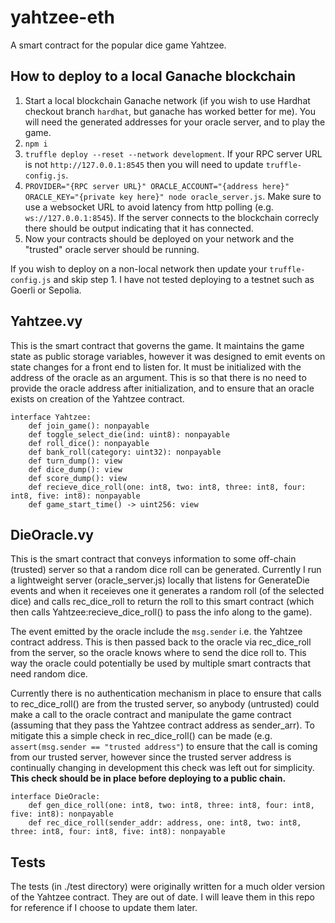 # yahtzee-eth

A smart contract for the popular dice game Yahtzee.

## How to deploy to a local Ganache blockchain
1. Start a local blockchain Ganache network (if you wish to use Hardhat checkout branch `hardhat`, but ganache has worked better for me).  You will need the generated addresses for your oracle server, and to play the game.
2. `npm i`
3. `truffle deploy --reset --network development`. If your RPC server URL is not `http://127.0.0.1:8545` then you will need to update `truffle-config.js`.
4. `PROVIDER="{RPC server URL}" ORACLE_ACCOUNT="{address here}" ORACLE_KEY="{private key here}" node oracle_server.js`. Make sure
to use a websocket URL to avoid latency from http polling (e.g. `ws://127.0.0.1:8545`).  If the server connects to the blockchain
correcly there should be output indicating that it has connected.
5. Now your contracts should be deployed on your network and the "trusted" oracle server should be running.

If you wish to deploy on a non-local network then update your `truffle-config.js` and skip step 1.  I have not tested deploying
to a testnet such as Goerli or Sepolia.

## Yahtzee.vy
This is the smart contract that governs the game.  It maintains the game state as public storage variables, 
however it was designed to emit events on state changes for a front end to listen for. It must be initialized
with the address of the oracle as an argument.  This is so that there is no need to provide the oracle address
after initialization, and to ensure that an oracle exists on creation of the Yahtzee contract.

```
interface Yahtzee:
    def join_game(): nonpayable
    def toggle_select_die(ind: uint8): nonpayable
    def roll_dice(): nonpayable
    def bank_roll(category: uint32): nonpayable
    def turn_dump(): view
    def dice_dump(): view
    def score_dump(): view
    def recieve_dice_roll(one: int8, two: int8, three: int8, four: int8, five: int8): nonpayable
    def game_start_time() -> uint256: view
```

## DieOracle.vy
This is the smart contract that conveys information to some off-chain (trusted) server so that a random
dice roll can be generated.  Currently I run a lightweight server (oracle_server.js) locally that listens for GenerateDie events
and when it receieves one it generates a random roll (of the selected dice) and calls rec_dice_roll to return
the roll to this smart contract (which then calls Yahtzee:recieve_dice_roll() to pass the info along to the game).

The event emitted by the oracle include the `msg.sender` i.e. the Yahtzee contract address.  This is then passed back 
to the oracle via rec_dice_roll from the server, so the oracle knows where to send the dice roll to.  This way the oracle could
potentially be used by multiple smart contracts that need random dice.

Currently there is no authentication mechanism in place to ensure that calls to rec_dice_roll() are from the trusted server,
so anybody (untrusted) could make a call to the oracle contract and manipulate the game contract (assuming that they pass 
the Yahtzee contract address as sender_arr).  To mitigate this a simple check in rec_dice_roll() can be made 
(e.g. `assert(msg.sender == "trusted address"`) to ensure that the call is coming from our trusted server, however since the 
trusted server address is continually changing in development this check was left out for simplicity.  **This check should be 
in place before deploying to a public chain.**

```
interface DieOracle:
    def gen_dice_roll(one: int8, two: int8, three: int8, four: int8, five: int8): nonpayable
    def rec_dice_roll(sender_addr: address, one: int8, two: int8, three: int8, four: int8, five: int8): nonpayable
```

## Tests
The tests (in ./test directory) were originally written for a much older version of the Yahtzee contract.
They are out of date.  I will leave them in this repo for reference if I choose to update them later.